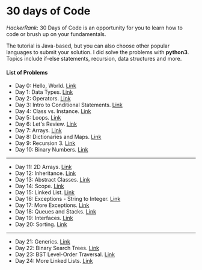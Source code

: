 # 30 days of Code
*HackerRank*: 30 Days of Code is an opportunity for you to learn how to code or brush up on your fundamentals.

The tutorial is Java-based, but you can also choose other popular languages to submit your solution. I did solve the problems with **python3**. 
Topics include if-else statements, recursion, data structures and more.

#### List of Problems

- Day 0: Hello, World. [Link](https://www.hackerrank.com/challenges/30-hello-world/problem)
- Day 1: Data Types. [Link](https://www.hackerrank.com/challenges/30-data-types/problem)
- Day 2: Operators. [Link](https://www.hackerrank.com/challenges/30-operators/problem)
- Day 3: Intro to Conditional Statements. [Link](https://www.hackerrank.com/challenges/30-conditional-statements/problem)
- Day 4: Class vs. Instance. [Link](https://www.hackerrank.com/challenges/30-class-vs-instance/problem)
- Day 5: Loops. [Link](https://www.hackerrank.com/challenges/30-loops/problem)
- Day 6: Let's Review. [Link](https://www.hackerrank.com/challenges/30-review-loop/problem)
- Day 7: Arrays. [Link](https://www.hackerrank.com/challenges/30-arrays/problem)
- Day 8: Dictionaries and Maps. [Link](https://www.hackerrank.com/challenges/30-dictionaries-and-maps/problem)
- Day 9: Recursion 3. [Link](https://www.hackerrank.com/challenges/30-recursion/problem)
- Day 10: Binary Numbers. [Link](https://www.hackerrank.com/challenges/30-binary-numbers/problem)
-----------------------------------------------------------------------------------------------------------------
- Day 11: 2D Arrays. [Link](https://www.hackerrank.com/challenges/30-2d-arrays/problem)
- Day 12: Inheritance. [Link](https://www.hackerrank.com/challenges/30-inheritance/problem)
- Day 13: Abstract Classes. [Link](https://www.hackerrank.com/challenges/30-abstract-classes/problem)
- Day 14: Scope. [Link](https://www.hackerrank.com/challenges/30-scope/problem)
- Day 15: Linked List. [Link](https://www.hackerrank.com/challenges/30-linked-list/problem)
- Day 16: Exceptions - String to Integer. [Link](https://www.hackerrank.com/challenges/30-exceptions-string-to-integer/problem)
- Day 17: More Exceptions. [Link](https://www.hackerrank.com/challenges/30-more-exceptions/problem)
- Day 18: Queues and Stacks. [Link](https://www.hackerrank.com/challenges/30-queues-stacks/problem)
- Day 19: Interfaces. [Link](https://www.hackerrank.com/challenges/30-interfaces/problem)
- Day 20: Sorting. [Link](https://www.hackerrank.com/challenges/30-sorting/problem)
------------------------------------------------------------------------------------------------------------------
- Day 21: Generics. [Link](https://www.hackerrank.com/challenges/30-generics/problem)
- Day 22: Binary Search Trees. [Link](https://www.hackerrank.com/challenges/30-binary-search-trees/problem)
- Day 23: BST Level-Order Traversal. [Link](https://www.hackerrank.com/challenges/30-binary-trees/problem)
- Day 24: More Linked Lists. [Link](https://www.hackerrank.com/challenges/30-linked-list-deletion/problem)
